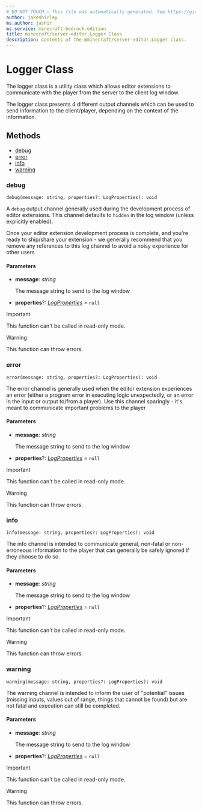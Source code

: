 ```yaml
---
# DO NOT TOUCH — This file was automatically generated. See https://github.com/mojang/minecraftapidocsgenerator to modify descriptions, examples, etc.
author: jakeshirley
ms.author: jashir
ms.service: minecraft-bedrock-edition
title: minecraft/server-editor.Logger Class
description: Contents of the @minecraft/server-editor.Logger class.
---
```

# Logger Class

The logger class is a utility class which allows editor extensions to communicate with the player from the server to the client log window.

The logger class presents 4 different output channels which can be used to send information to the client/player, depending on the context of the information.

## Methods
- [debug](#debug)
- [error](#error)
- [info](#info)
- [warning](#warning)

### **debug**
`
debug(message: string, properties?: LogProperties): void
`

A `debug` output channel generally used during the development process of editor extensions.  This channel defaults to `hidden` in the log window (unless explicitly enabled).

Once your editor extension development process is complete, and you're ready to ship/share your extension - we generally recommend that you remove any references to this log channel to avoid a noisy experience for other users

#### **Parameters**
- **message**: *string*
  
  The message string to send to the log window
- **properties**?: [*LogProperties*](LogProperties.md) = `null`

> [!IMPORTANT]
> This function can't be called in read-only mode.

> [!WARNING]
> This function can throw errors.

### **error**
`
error(message: string, properties?: LogProperties): void
`

The error channel is generally used when the editor extension experiences an error (either a program error in executing logic unexpectedly, or an error in the input or output to/from a player).  Use this channel sparingly - it's meant to communicate important problems to the player

#### **Parameters**
- **message**: *string*
  
  The message string to send to the log window
- **properties**?: [*LogProperties*](LogProperties.md) = `null`

> [!IMPORTANT]
> This function can't be called in read-only mode.

> [!WARNING]
> This function can throw errors.

### **info**
`
info(message: string, properties?: LogProperties): void
`

The info channel is intended to communicate general, non-fatal or non-erroneous information to the player that can generally be safely ignored if they choose to do so.

#### **Parameters**
- **message**: *string*
  
  The message string to send to the log window
- **properties**?: [*LogProperties*](LogProperties.md) = `null`

> [!IMPORTANT]
> This function can't be called in read-only mode.

> [!WARNING]
> This function can throw errors.

### **warning**
`
warning(message: string, properties?: LogProperties): void
`

The warning channel is intended to inform the user of "potential" issues (missing inputs, values out of range, things that cannot be found) but are not fatal and execution can still be completed.

#### **Parameters**
- **message**: *string*
  
  The message string to send to the log window
- **properties**?: [*LogProperties*](LogProperties.md) = `null`

> [!IMPORTANT]
> This function can't be called in read-only mode.

> [!WARNING]
> This function can throw errors.
